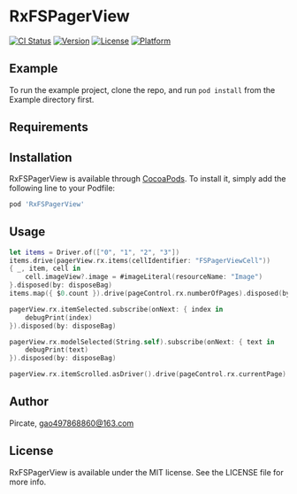 # RxFSPagerView

[![CI Status](https://img.shields.io/travis/Pircate/RxFSPagerView.svg?style=flat)](https://travis-ci.org/Pircate/RxFSPagerView)
[![Version](https://img.shields.io/cocoapods/v/RxFSPagerView.svg?style=flat)](https://cocoapods.org/pods/RxFSPagerView)
[![License](https://img.shields.io/cocoapods/l/RxFSPagerView.svg?style=flat)](https://cocoapods.org/pods/RxFSPagerView)
[![Platform](https://img.shields.io/cocoapods/p/RxFSPagerView.svg?style=flat)](https://cocoapods.org/pods/RxFSPagerView)

## Example

To run the example project, clone the repo, and run `pod install` from the Example directory first.

## Requirements

## Installation

RxFSPagerView is available through [CocoaPods](https://cocoapods.org). To install
it, simply add the following line to your Podfile:

```ruby
pod 'RxFSPagerView'
```

## Usage

```swift
let items = Driver.of(["0", "1", "2", "3"])
items.drive(pagerView.rx.items(cellIdentifier: "FSPagerViewCell"))
{ _, item, cell in
    cell.imageView?.image = #imageLiteral(resourceName: "Image")
}.disposed(by: disposeBag)
items.map({ $0.count }).drive(pageControl.rx.numberOfPages).disposed(by: disposeBag)

pagerView.rx.itemSelected.subscribe(onNext: { index in
    debugPrint(index)
}).disposed(by: disposeBag)

pagerView.rx.modelSelected(String.self).subscribe(onNext: { text in
    debugPrint(text)
}).disposed(by: disposeBag)

pagerView.rx.itemScrolled.asDriver().drive(pageControl.rx.currentPage).disposed(by: disposeBag)
```

## Author

Pircate, gao497868860@163.com

## License

RxFSPagerView is available under the MIT license. See the LICENSE file for more info.
